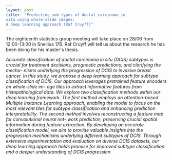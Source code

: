 ```yaml
---
layout: post
title:  "Predicting sub-types of ductal carcinoma in
situ using whole-slide images:
A deep learning approach (Raf Cruyff)"
---
```


The eighteenth statistics group meeting will take place on 28/06 from 12:00-13:00 in Snellius 176.
Raf Cruyff will tell us about the research he has been doing for his master's thesis.

<em>
Accurate classification of ductal carcinoma in situ (DCIS) subtypes is crucial
for treatment decisions, prognostic predictions, and clarifying the mecha-
nisms underlying the progression of DCIS to invasive breast cancer. In this
study, we propose a deep learning approach for subtype classification of DCIS.
Our approach leverages pretrained feature encoders on whole-slide im-
age tiles to extract informative features from histopathological data.
We explore two classification methods within our deep learning framework.
The first method employs an attention-based Multiple Instance Learning
approach, enabling the model to focus on the most relevant tiles for
subtype classification and enhancing prediction interpretability. The second
method involves reconstructing a feature map for convolutional neural net-
work prediction, preserving crucial spatial information during feature
extraction.
By developing an accurate classification model, we aim to provide valuable
insights into the progression mechanisms underlying different subtypes of
DCIS. Through extensive experimentation and evaluation on diverse DCIS
datasets, our deep learning approach holds promise for improved subtype
classification and a deeper understanding of DCIS progression
</em>
